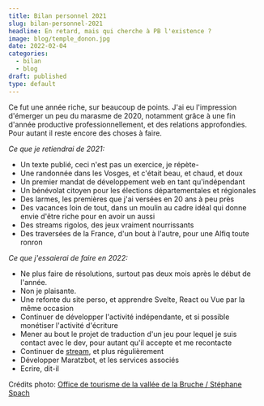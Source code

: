 ```yaml
---
title: Bilan personnel 2021
slug: bilan-personnel-2021
headline: En retard, mais qui cherche à PB l'existence ?
image: blog/temple_donon.jpg
date: 2022-02-04
categories:
  - bilan
  - blog
draft: published
type: default
---
```


Ce fut une année riche, sur beaucoup de points. J'ai eu l'impression d'émerger un peu du marasme de 2020, notamment grâce à une fin d'année productive professionnellement, et des relations approfondies. Pour autant il reste encore des choses à faire.

_Ce que je retiendrai de 2021:_

*   Un texte publié, ceci n'est pas un exercice, je répète-
*   Une randonnée dans les Vosges, et c'était beau, et chaud, et doux
*   Un premier mandat de développement web en tant qu'indépendant
*   Un bénévolat citoyen pour les élections départementales et régionales
*   Des larmes, les premières que j'ai versées en 20 ans à peu près
*   Des vacances loin de tout, dans un moulin au cadre idéal qui donne envie d'être riche pour en avoir un aussi
*   Des streams rigolos, des jeux vraiment nourrissants
*   Des traversées de la France, d'un bout à l'autre, pour une Alfiq toute ronron

_Ce que j'essaierai de faire en 2022:_

*   Ne plus faire de résolutions, surtout pas deux mois après le début de l'année.
*   Non je plaisante.
*   Une refonte du site perso, et apprendre Svelte, React ou Vue par la même occasion
*   Continuer de développer l'activité indépendante, et si possible monétiser l'activité d'écriture
*   Mener au bout le projet de traduction d'un jeu pour lequel je suis contact avec le dev, pour autant qu'il accepte et me recontacte
*   Continuer de [stream](https://twitch.tv/maratz_), et plus régulièrement
*   Développer Maratzbot, et les services associés
*   Ecrire, dit-il

Crédits photo: [Office de tourisme de la vallée de la Bruche / Stéphane Spach](https://www.visit.alsace/215000338-le-donon-montagne-sacree/)